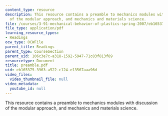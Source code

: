 ```yaml
---
content_type: resource
description: This resource contains a preamble to mechanics modules with discussion
  of the modular approach, and mechanics and materials science.
file: /courses/3-91-mechanical-behavior-of-plastics-spring-2007/eb1653753963a522c124e13567aaa96d_preamble.pdf
file_type: application/pdf
learning_resource_types:
- Readings
ocw_type: OCWFile
parent_title: Readings
parent_type: CourseSection
parent_uid: 106c3e7c-a318-1592-5947-71c83f813f89
resourcetype: Document
title: preamble.pdf
uid: eb165375-3963-a522-c124-e13567aaa96d
video_files:
  video_thumbnail_file: null
video_metadata:
  youtube_id: null
---
```

This resource contains a preamble to mechanics modules with discussion of the modular approach, and mechanics and materials science.


